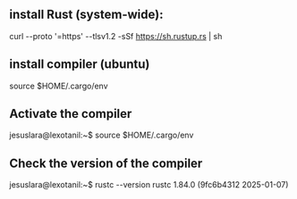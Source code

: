 ## install Rust (system-wide):

curl --proto '=https' --tlsv1.2 -sSf https://sh.rustup.rs | sh


## install compiler (ubuntu)
source $HOME/.cargo/env

## Activate the compiler
jesuslara@lexotanil:~$ source $HOME/.cargo/env

## Check the version of the compiler
jesuslara@lexotanil:~$ rustc --version
rustc 1.84.0 (9fc6b4312 2025-01-07)
